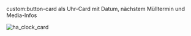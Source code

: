 custom:button-card als Uhr-Card mit Datum, nächstem Mülltermin und Media-Infos

![ha_clock_card](https://github.com/user-attachments/assets/ef8c54ee-20bc-4735-a281-2d7f2cc44e76)
